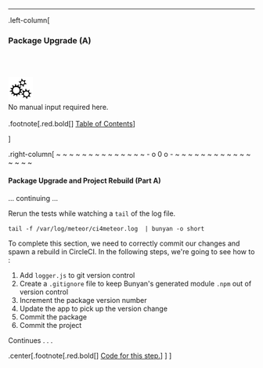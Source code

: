 ---
.left-column[
  ### Package Upgrade (A)
  <br /><br /><div class="input_type_indicator"><img src="./fragments/loader.gif" /><br />No manual input required here.</div><br />
.footnote[.red.bold[] [Table of Contents](./)] 
<!-- H -->]
.right-column[
~ ~ ~ ~ ~ ~ ~ ~ ~ ~ ~ ~ ~ ~ - o 0 o - ~ ~ ~ ~ ~ ~ ~ ~ ~ ~ ~ ~ ~ ~ ~ ~

#### Package Upgrade and Project Rebuild (Part A)

... continuing ... 

Rerun the tests while watching a ```tail``` of the log file.
```terminal
tail -f /var/log/meteor/ci4meteor.log  | bunyan -o short
```

To complete this section, we need to correctly commit our changes and spawn a rebuild in CircleCI.  In the following steps, we're going to see how to : 
1. Add ```logger.js``` to git version control
1. Create a ```.gitignore``` file to keep Bunyan's generated module ```.npm``` out of version control
1. Increment the package version number
1. Update the app to pick up the version change
1. Commit the package
1. Commit the project

Continues . . . 

<!-- B -->
.center[.footnote[.red.bold[] <a href="https://github.com/martinhbramwell/Meteor-CI-Tutorial/blob/master/Tutorial07_ProductionLogging/ProductionLogging_functions.sh#L27" target="_blank">Code for this step.</a>] ]
]
